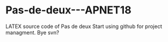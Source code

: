 # Pas-de-deux---APNET18
LATEX source code of Pas de deux 
Start using github for project managment. 
Bye svn?
